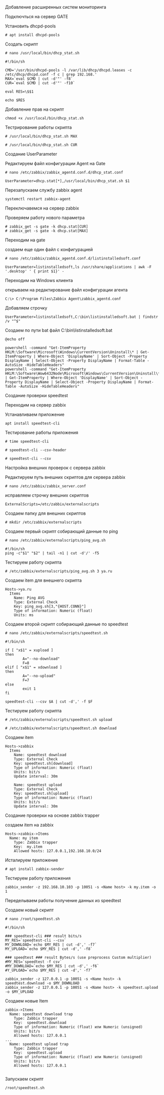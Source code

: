 Добавление расширенных систем мониторинга

Подключться на сервер GATE 

Установить dhcpd-pools

```
# apt install dhcpd-pools
```

Создать скрипт 
```
# nano /usr/local/bin/dhcp_stat.sh
```
```
#!/bin/sh

CMD='/usr/bin/dhcpd-pools -l /var/lib/dhcp/dhcpd.leases -c /etc/dhcp/dhcpd.conf -f c | grep 192.168.'
MAX=`eval $CMD | cut -d'"' -f8`
CUR=`eval $CMD | cut -d'"' -f10`

eval RES=\$$1

echo $RES
```
Добавление прав на скрипт
```
chmod +x /usr/local/bin/dhcp_stat.sh
```

Тестрирование работы скрипта


```
# /usr/local/bin/dhcp_stat.sh MAX

# /usr/local/bin/dhcp_stat.sh CUR
```
Создание UserParameter

Редактируем файл конфигурации Agent на Gate

```
# nano /etc/zabbix/zabbix_agentd.conf.d/dhcp_stat.conf
```
```
UserParameter=dhcp.stat[*],/usr/local/bin/dhcp_stat.sh $1
```
Перезапускаем службу zabbix agent

```
systemctl restart zabbix-agent
```

Переключавемся на сервер zabbix

Проверяем работу нового параметра 

```
# zabbix_get -s gate -k dhcp.stat[CUR]
# zabbix_get -s gate -k dhcp.stat[MAX]
```

Переходим на  gate 

создаем еще один файл с конфигурацией
```
# nano /etc/zabbix/zabbix_agentd.conf.d/listinstalledsoft.conf
```
```
UserParameter=listinstalledsoft,ls /usr/share/applications | awk -F '.desktop' ' { print $1}' -
```

Переходим на Windows клиента

открываем на редактирование файл конфигурации агента

```
C:\> C:\Program Files\Zabbix Agent\zabbix_agentd.conf
```
Добавляем строчку

```
UserParameter=listinstalledsoft,C:\bin\listinstalledsoft.bat | findstr /v "^$"

```

Создаем по пути bat файл C:\bin\listinstalledsoft.bat

```
@echo off

powershell -command "Get-ItemProperty HKLM:\Software\Microsoft\Windows\CurrentVersion\Uninstall\* | Get-ItemProperty | Where-Object 'DisplayName' | Sort-Object -Property DisplayName | Select-Object -Property DisplayName | Format-Table -AutoSize -HideTableHeaders"
powershell -command "Get-ItemProperty HKLM:\Software\Wow6432Node\Microsoft\Windows\CurrentVersion\Uninstall\* | Get-ItemProperty | Where-Object 'DisplayName' | Sort-Object -Property DisplayName | Select-Object -Property DisplayName | Format-Table -AutoSize -HideTableHeaders"
```

Создание проверки speedtest

Переходим на сервер zabbix

Устанавливаем приложение

```
apt install speedtest-cli
```
Тестирование работы приложения

```
# time speedtest-cli

# speedtest-cli --csv-header

# speedtest-cli --csv
```

Настройка внешних проверок с сервера zabbix

Редактируем путь внешних скриптов для сервера zabbix
```
# nano /etc/zabbix/zabbix_server.conf
```
исправляем строчку внешних скриптов
```
ExternalScripts=/etc/zabbix/externalscripts
```
Создаем папку для внешних скриптов
```
# mkdir /etc/zabbix/externalscripts
```

Создаем первый скрипт собирающий данные по ping
```
# nano /etc/zabbix/externalscripts/ping_avg.sh
```
```
#!/bin/sh
ping -c"$1" "$2" | tail -n1 | cut -d'/' -f5
```
Тестируем работу скрипта
```
# /etc/zabbix/externalscripts/ping_avg.sh 3 ya.ru
```

Создаем item для внешнего скрипта
```
Hosts->ya.ru
  Items
    Name: Ping AVG
    Type: External Check
    Key: ping_avg.sh[3,"{HOST.CONN}"]
    Type of information: Numeric (float)
    Units: ms
```
Создаем второй скрипт собирающий данные по speedtest

```
# nano /etc/zabbix/externalscripts/speedtest.sh
```
```
#!/bin/sh

if [ "x$1" = xupload ]
then
        A="--no-download"
        F=8
elif [ "x$1" = xdownload ]
then
        A="--no-upload"
        F=7
else
        exit 1
fi

speedtest-cli --csv $A | cut -d',' -f $F
```

Тестируем работу скрипта

```
# /etc/zabbix/externalscripts/speedtest.sh upload

# /etc/zabbix/externalscripts/speedtest.sh download
```
Создаем item

```
Hosts->zabbix
  Items
    Name: speedtest download
    Type: External Check
    Key: speedtest.sh[download]
    Type of information: Numeric (float)
    Units: bit/s
    Update interval: 30m
```
```    
    Name: speedtest upload
    Type: External Check
    Key: speedtest.sh[upload]
    Type of information: Numeric (float)
    Units: bit/s
    Update interval: 30m
```

Создание проверки на основе zabbix trapper

создаем item на zabbix 
```
Hosts->zabbix->Items
  Name: my item
    Type: Zabbix trapper
    Key:  my.item
    Allowed hosts: 127.0.0.1,192.168.10.0/24
```
Исталируем приложение 

```
# apt install zabbix-sender
```

Тестируем работу приложения

```
zabbix_sender -z 192.168.10.103 -p 10051 -s <Name host> -k my.item -o 1
```

Переделываем работы получение данных из speedtest

Создаем новый скрипт
```
# nano /root/speedtest.sh
```
```
#!/bin/sh

### speedtest-cli ### result bits/s
MY_RES=`speedtest-cli --csv`
MY_DOWNLOAD=`echo $MY_RES | cut -d',' -f7`
MY_UPLOAD=`echo $MY_RES | cut -d',' -f8`

### speedtest ### result Bytes/s (use preprocess Custom multiplier)
#MY_RES=`speedtest -f csv`
#MY_DOWNLOAD=`echo $MY_RES | cut -d',' -f6`
#Y_UPLOAD=`echo $MY_RES | cut -d',' -f7`

zabbix_sender -z 127.0.0.1 -p 10051 -s <Name host> -k speedtest.download -o $MY_DOWNLOAD
zabbix_sender -z 127.0.0.1 -p 10051 -s <Name host> -k speedtest.upload -o $MY_UPLOAD
```

Создаем новые Item

```
zabbix->Items
  Name: speedtest download trap
    Type: Zabbix trapper
    Key:  speedtest.download
    Type of information: Numeric (float) или Numeric (unsigned)
    Units: bit/s
    Allowed hosts: 127.0.0.1
...
  Name: speedtest upload trap
    Type: Zabbix trapper
    Key:  speedtest.upload
    Type of information: Numeric (float) или Numeric (unsigned)
    Units: bit/s
    Allowed hosts: 127.0.0.1


```

Запускаем скрипт

```
/root/speedtest.sh
```


